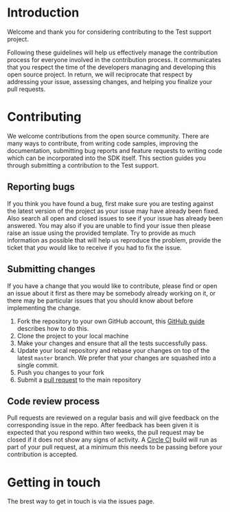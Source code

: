 # Introduction

Welcome and thank you for considering contributing to the Test support project.

Following these guidelines will help us effectively manage the contribution process for everyone involved in the contribution process. It communicates that you respect the time of the developers managing and developing this open source project. In return, we will reciprocate that respect by addressing your issue, assessing changes, and helping you finalize your pull requests.

# Contributing

We welcome contributions from the open source community.  There are many ways to contribute, from writing code samples, improving the documentation, submitting bug reports and feature requests to writing code which can be incorporated into the SDK itself. This section guides you through submitting a contribution to the Test support.

## Reporting bugs

If you think you have found a bug, first make sure you are testing against the latest version of the project as your issue may have already been fixed. Also search all open and closed issues to see if your issue has already been answered.   You may also if you are unable to find your issue then please raise an issue using the provided template. Try to provide as much information as possible that will help us reproduce the problem, provide the ticket that _you_ would like to receive if you had to fix the issue.

## Submitting changes

If you have a change that you would like to contribute, please find or open an issue about it first as there may be somebody already working on it, or there may be particular issues that you should know about before implementing the change.

1. Fork the repository to your own GitHub account, this [GitHub guide](https://help.github.com/en/articles/fork-a-repo) describes how to do this.
1. Clone the project to your local machine
1. Make your changes and ensure that all the tests successfully pass.
1. Update your local repository and rebase your changes on top of the latest `master` branch. We prefer that your changes are squashed into a single commit.
1. Push you changes to your fork
1. Submit a [pull request](https://help.github.com/en/articles/about-pull-requests) to the main repository

## Code review process

Pull requests are reviewed on a regular basis and will give feedback on the corresponding issue in the repo. After feedback has been given it is expected that you respond within two weeks, the pull request may be closed if it does not show any signs of activity. A [Circle CI](https://circleci.com) build will run as part of your pull request, at a minimum this needs to be passing before your contribution is accepted. 


# Getting in touch

The brest way to get in touch is via the issues page.